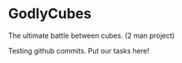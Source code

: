 GodlyCubes
==========

The ultimate battle between cubes. (2 man project)

Testing github commits. Put our tasks here!
